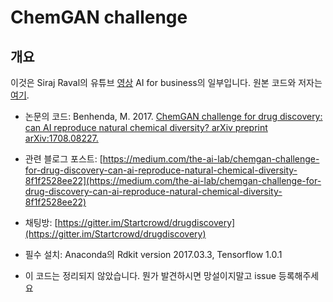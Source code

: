 # ChemGAN challenge


## 개요

이것은 Siraj Raval의 유튜브 [영상](https://www.youtube.com/watch?v=hY9Bc3mtphs) AI for business의 일부입니다. 원본 코드와 저자는 [여기](https://github.com/mostafachatillon/ChemGAN-challenge). 

* 논문의 코드: Benhenda, M. 2017. [ChemGAN challenge for drug discovery: can AI reproduce natural chemical diversity? arXiv preprint arXiv:1708.08227.](https://arxiv.org/abs/1708.08227)

* 관련 블로그 포스트: [https://medium.com/the-ai-lab/chemgan-challenge-for-drug-discovery-can-ai-reproduce-natural-chemical-diversity-8f1f2528ee22](https://medium.com/the-ai-lab/chemgan-challenge-for-drug-discovery-can-ai-reproduce-natural-chemical-diversity-8f1f2528ee22)

* 채팅방: [https://gitter.im/Startcrowd/drugdiscovery](https://gitter.im/Startcrowd/drugdiscovery) 

* 필수 설치:  Anaconda의 Rdkit version 2017.03.3, Tensorflow 1.0.1

* 이 코드는 정리되지 않았습니다. 뭔가 발견하시면 망설이지말고 issue 등록해주세요
